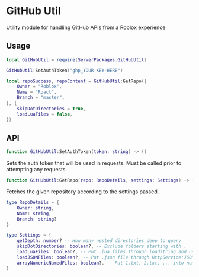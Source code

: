 # GitHub Util

Utility module for handling GitHub APIs from a Roblox experience

## Usage

```Lua
local GitHubUtil = require(ServerPackages.GitHubUtil)

GitHubUtil:SetAuthToken("ghp_YOUR-KEY-HERE")

local repoSuccess, repoContent = GitHubUtil:GetRepo({
    Owner = "Roblox",
    Name = "Roact",
    Branch = "master",
}, {
    skipDotDirectories = true,
    loadLuaFiles = false,
})
```

## API

```Lua
function GitHubUtil:SetAuthToken(token: string) -> ()
```

Sets the auth token that will be used in requests. Must be called prior to attempting any requests.

```Lua
function GitHubUtil:GetRepo(repo: RepoDetails, settings: Settings) -> (success: boolean, result: string | {})
```

Fetches the given repository according to the settings passed.

```Lua
type RepoDetails = {
    Owner: string,
    Name: string,
    Branch: string?
}

type Settings = {
    getDepth: number? -- How many nested directories deep to query
    skipDotDirectories: boolean?, -- Exclude folders starting with .
    loadLuaFiles: boolean?, -- Put .lua files through loadstring and use their result
    loadJSONFiles: boolean?, -- Put .json file through HttpService:JSONDecode and use the resulting table
    arrayNumericNamedFiles: boolean?, -- Put 1.txt, 2.txt, ... into numeric keys instead of string
}
```
